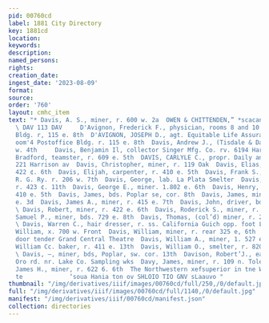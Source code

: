 ```yaml
---
pid: 00760cd
label: 1881 City Directory
key: 1881cd
location: 
keywords: 
description: 
named_persons: 
rights: 
creation_date: 
ingest_date: '2023-08-09'
format: 
source: 
order: '760'
layout: cmhc_item
text: "* Davis, A. S., miner, r. 600 w. 2a  OWEN & CHITTENDEN,” *scacanter mover.
  \ DAV 113 DAV     D'Avignon, Frederick F., physician, rooms 8 and 10 Postofiice
  Bldg. r, 115 e. 8th  D'AVIGNON, JOSEPH D., agt. Equitable Life Assurance Society,
  oom'4 Postoffice Bldg. r. 115 e. 8th  Davis, Andrew J., (Tisdale & Davis) r. $13
  w. 4th     Davis, Benjamin Il, collector Singer Mfg. Co. rv. 6194 Harrison av  Davis,
  Bradford, teamster, r. 609 e. 5th  DAVIS, CARLYLE C., propr. Daily and Weekly Chronicle,
  221 Harrison av  Davis, Christopher, miner, r. 119 Oak  Davis, Elias, miner, r.
  422 ¢. 6th  Davis, Elijah, carpenter, r. 410 e. 5th  Davis, Frank S., clk. D. &
  R. G. Ry. r. 206 w. 7th  Davis, George, lab. La Plata Smelter  Davis, George, teamster,
  r. 423 ¢. 11th  Davis, George E., miner. 1.802 e. 6th  Davis, Henry, teamster, r.
  410 e. 5th  Davis, James, bds. Poplar se, cor. 8th  Davis, James, miner, r. 121
  e. 3d  Davis, James A., miner, r. 415 e. 7th  Davis, John, driver, bds. 320 e. 5th
  \ Davis, Robert, miner, r. 422 e. 6th  Davis, Roderick S., miner, r. 119 Oak  Davis,
  Samuel P., miner, bds. 729 e. 8th  Davis, Thomas, (col’d) miner, r. 226 e. 11th
  \ Davis, Warren C., hair dresser, r. ss. California Guich opp. foot Leiter av  Davis,
  William, x. 700 w. Front  Davis, William, miner, r. rear 325 e, 6th  Davis, William,
  door tender Grand Central Theatre  Davis, William A., miner, 1. 527 e. 9th  Davis,
  William Cc. baker, r. 411 e. 13th  Davis, William O., smelter, r. 820 Harrison av
  \ Davis, —, miner, bds, Poplar, sw. cor. 13th  Davison, Robert’J., eamster, bds,
  Oro rd. nr. Lake Co. Sampling wks  Davy, James, miner, r. 109 n. Toledo av  Davy,
  James H., miner, r. 622 6. 6th  The Northwestern xefsuperior in tne Weria. Jo simi,
  te             ‘soua Hania ton ov SHLOIO TIO GNV sLaauvo "
thumbnail: "/img/derivatives/iiif/images/00760cd/full/250,/0/default.jpg"
full: "/img/derivatives/iiif/images/00760cd/full/1140,/0/default.jpg"
manifest: "/img/derivatives/iiif/00760cd/manifest.json"
collection: directories
---
```

